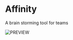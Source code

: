 # Affinity
A brain storming tool for teams

 

![PREVIEW](https://github.com/black/Liaise/blob/master/liaise.png)

